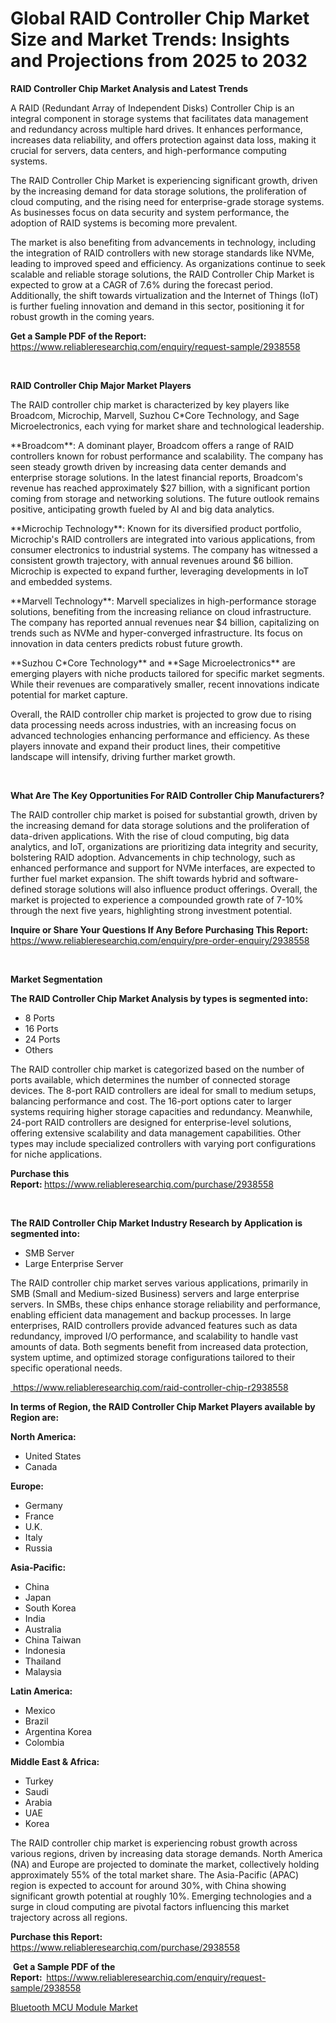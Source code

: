 <p><h1>Global RAID Controller Chip Market Size and Market Trends: Insights and Projections from 2025 to 2032</h1></p><p><strong>RAID Controller Chip Market Analysis and Latest Trends</strong></p>
<p><p>A RAID (Redundant Array of Independent Disks) Controller Chip is an integral component in storage systems that facilitates data management and redundancy across multiple hard drives. It enhances performance, increases data reliability, and offers protection against data loss, making it crucial for servers, data centers, and high-performance computing systems.</p><p>The RAID Controller Chip Market is experiencing significant growth, driven by the increasing demand for data storage solutions, the proliferation of cloud computing, and the rising need for enterprise-grade storage systems. As businesses focus on data security and system performance, the adoption of RAID systems is becoming more prevalent.</p><p>The market is also benefiting from advancements in technology, including the integration of RAID controllers with new storage standards like NVMe, leading to improved speed and efficiency. As organizations continue to seek scalable and reliable storage solutions, the RAID Controller Chip Market is expected to grow at a CAGR of 7.6% during the forecast period. Additionally, the shift towards virtualization and the Internet of Things (IoT) is further fueling innovation and demand in this sector, positioning it for robust growth in the coming years.</p></p>
<p><strong>Get a Sample PDF of the Report:&nbsp;</strong> <a href="https://www.reliableresearchiq.com/enquiry/request-sample/2938558?utm_campaign=3314&utm_medium=2&utm_source=Github&utm_content=ia&utm_term=15032025&utm_id=raid-controller-chip">https://www.reliableresearchiq.com/enquiry/request-sample/2938558</a></p>
<p>&nbsp;</p>
<p><strong>RAID Controller Chip Major Market Players</strong></p>
<p><p>The RAID controller chip market is characterized by key players like Broadcom, Microchip, Marvell, Suzhou C*Core Technology, and Sage Microelectronics, each vying for market share and technological leadership.</p><p>**Broadcom**: A dominant player, Broadcom offers a range of RAID controllers known for robust performance and scalability. The company has seen steady growth driven by increasing data center demands and enterprise storage solutions. In the latest financial reports, Broadcom's revenue has reached approximately $27 billion, with a significant portion coming from storage and networking solutions. The future outlook remains positive, anticipating growth fueled by AI and big data analytics.</p><p>**Microchip Technology**: Known for its diversified product portfolio, Microchip's RAID controllers are integrated into various applications, from consumer electronics to industrial systems. The company has witnessed a consistent growth trajectory, with annual revenues around $6 billion. Microchip is expected to expand further, leveraging developments in IoT and embedded systems.</p><p>**Marvell Technology**: Marvell specializes in high-performance storage solutions, benefiting from the increasing reliance on cloud infrastructure. The company has reported annual revenues near $4 billion, capitalizing on trends such as NVMe and hyper-converged infrastructure. Its focus on innovation in data centers predicts robust future growth.</p><p>**Suzhou C*Core Technology** and **Sage Microelectronics** are emerging players with niche products tailored for specific market segments. While their revenues are comparatively smaller, recent innovations indicate potential for market capture.</p><p>Overall, the RAID controller chip market is projected to grow due to rising data processing needs across industries, with an increasing focus on advanced technologies enhancing performance and efficiency. As these players innovate and expand their product lines, their competitive landscape will intensify, driving further market growth.</p></p>
<p>&nbsp;</p>
<p><strong>What Are The Key Opportunities For RAID Controller Chip Manufacturers?</strong></p>
<p><p>The RAID controller chip market is poised for substantial growth, driven by the increasing demand for data storage solutions and the proliferation of data-driven applications. With the rise of cloud computing, big data analytics, and IoT, organizations are prioritizing data integrity and security, bolstering RAID adoption. Advancements in chip technology, such as enhanced performance and support for NVMe interfaces, are expected to further fuel market expansion. The shift towards hybrid and software-defined storage solutions will also influence product offerings. Overall, the market is projected to experience a compounded growth rate of 7-10% through the next five years, highlighting strong investment potential.</p></p>
<p><strong>Inquire or Share Your Questions If Any Before Purchasing This Report:</strong> <a href="https://www.reliableresearchiq.com/enquiry/pre-order-enquiry/2938558?utm_campaign=3314&utm_medium=2&utm_source=Github&utm_content=ia&utm_term=15032025&utm_id=raid-controller-chip">https://www.reliableresearchiq.com/enquiry/pre-order-enquiry/2938558</a></p>
<p>&nbsp;</p>
<p><strong>Market Segmentation</strong></p>
<p><strong>The RAID Controller Chip Market Analysis by types is segmented into:</strong></p>
<p><ul><li>8 Ports</li><li>16 Ports</li><li>24 Ports</li><li>Others</li></ul></p>
<p><p>The RAID controller chip market is categorized based on the number of ports available, which determines the number of connected storage devices. The 8-port RAID controllers are ideal for small to medium setups, balancing performance and cost. The 16-port options cater to larger systems requiring higher storage capacities and redundancy. Meanwhile, 24-port RAID controllers are designed for enterprise-level solutions, offering extensive scalability and data management capabilities. Other types may include specialized controllers with varying port configurations for niche applications.</p></p>
<p><strong>Purchase this Report:&nbsp;</strong><a href="https://www.reliableresearchiq.com/purchase/2938558?utm_campaign=3314&utm_medium=2&utm_source=Github&utm_content=ia&utm_term=15032025&utm_id=raid-controller-chip">https://www.reliableresearchiq.com/purchase/2938558</a></p>
<p>&nbsp;</p>
<p><strong>The RAID Controller Chip Market Industry Research by Application is segmented into:</strong></p>
<p><ul><li>SMB Server</li><li>Large Enterprise Server</li></ul></p>
<p><p>The RAID controller chip market serves various applications, primarily in SMB (Small and Medium-sized Business) servers and large enterprise servers. In SMBs, these chips enhance storage reliability and performance, enabling efficient data management and backup processes. In large enterprises, RAID controllers provide advanced features such as data redundancy, improved I/O performance, and scalability to handle vast amounts of data. Both segments benefit from increased data protection, system uptime, and optimized storage configurations tailored to their specific operational needs.</p></p>
<p><a href="https://www.reliableresearchiq.com/raid-controller-chip-r2938558?utm_campaign=3314&utm_medium=2&utm_source=Github&utm_content=ia&utm_term=15032025&utm_id=raid-controller-chip">&nbsp;https://www.reliableresearchiq.com/raid-controller-chip-r2938558</a></p>
<p><strong>In terms of Region, the RAID Controller Chip Market Players available by Region are:</strong></p>
<p>
    <p> <strong> North America: </strong>
        <ul>
            <li>United States</li>
            <li>Canada</li>
        </ul>
        </p> 
    <p> <strong> Europe: </strong>
        <ul>
            <li>Germany</li>
            <li>France</li>
            <li>U.K.</li>
            <li>Italy</li>
            <li>Russia</li>
        </ul>
        </p> 
    <p> <strong> Asia-Pacific: </strong>
        <ul>
            <li>China</li>
            <li>Japan</li>
            <li>South Korea</li>
            <li>India</li>
            <li>Australia</li>
            <li>China Taiwan</li>
            <li>Indonesia</li>
            <li>Thailand</li>
            <li>Malaysia</li>
        </ul>
        </p> 
    <p> <strong> Latin America: </strong>
        <ul>
            <li>Mexico</li>
            <li>Brazil</li>
            <li>Argentina Korea</li>
            <li>Colombia</li>
        </ul>
        </p> 
    <p> <strong> Middle East & Africa: </strong>
        <ul>
            <li>Turkey</li>
            <li>Saudi</li>
            <li>Arabia</li>
            <li>UAE</li>
            <li>Korea</li>
        </ul>
    </p>
    </p>
<p><p>The RAID controller chip market is experiencing robust growth across various regions, driven by increasing data storage demands. North America (NA) and Europe are projected to dominate the market, collectively holding approximately 55% of the total market share. The Asia-Pacific (APAC) region is expected to account for around 30%, with China showing significant growth potential at roughly 10%. Emerging technologies and a surge in cloud computing are pivotal factors influencing this market trajectory across all regions.</p></p>
<p><strong>Purchase this Report: </strong><a href="https://www.reliableresearchiq.com/purchase/2938558?utm_campaign=3314&utm_medium=2&utm_source=Github&utm_content=ia&utm_term=15032025&utm_id=raid-controller-chip">https://www.reliableresearchiq.com/purchase/2938558</a></p>
<p>&nbsp;<strong>Get a Sample PDF of the Report:&nbsp;&nbsp;</strong><a href="https://www.reliableresearchiq.com/enquiry/request-sample/2938558?utm_campaign=3314&utm_medium=2&utm_source=Github&utm_content=ia&utm_term=15032025&utm_id=raid-controller-chip">https://www.reliableresearchiq.com/enquiry/request-sample/2938558</a></p>
<p><strong></strong></p>
<p><p><a href="https://github.com/kaloyhboosh/Market-Research-Report-List-1/blob/main/bluetooth-mcu-module-market.md?utm_campaign=3314&utm_medium=2&utm_source=Github&utm_content=ia&utm_term=15032025&utm_id=raid-controller-chip">Bluetooth MCU Module Market</a></p></p>
